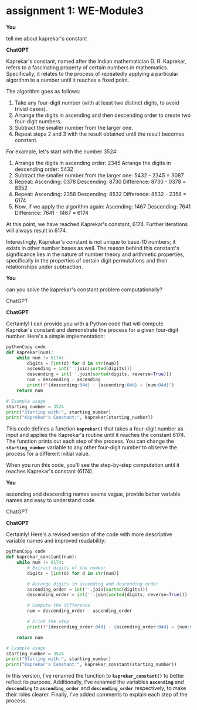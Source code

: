 # assignment 1: WE-Module3

**You**

tell me about kaprekar's constant

**ChatGPT**

Kaprekar's constant, named after the Indian mathematician D. R. Kaprekar, refers to a fascinating property of certain numbers in mathematics. Specifically, it relates to the process of repeatedly applying a particular algorithm to a number until it reaches a fixed point.

The algorithm goes as follows:

1. Take any four-digit number (with at least two distinct digits, to avoid trivial cases).
2. Arrange the digits in ascending and then descending order to create two four-digit numbers.
3. Subtract the smaller number from the larger one.
4. Repeat steps 2 and 3 with the result obtained until the result becomes constant.

For example, let's start with the number 3524:

1. Arrange the digits in ascending order: 2345
Arrange the digits in descending order: 5432
2. Subtract the smaller number from the larger one: 5432 - 2345 = 3087
3. Repeat:
Ascending: 0378
Descending: 8730
Difference: 8730 - 0378 = 8352
4. Repeat:
Ascending: 2358
Descending: 8532
Difference: 8532 - 2358 = 6174
5. Now, if we apply the algorithm again:
Ascending: 1467
Descending: 7641
Difference: 7641 - 1467 = 6174

At this point, we have reached Kaprekar's constant, 6174. Further iterations will always result in 6174.

Interestingly, Kaprekar's constant is not unique to base-10 numbers; it exists in other number bases as well. The reason behind this constant's significance lies in the nature of number theory and arithmetic properties, specifically in the properties of certain digit permutations and their relationships under subtraction.

**You**

can you solve the kaprekar's constant problem computationally?

ChatGPT

**ChatGPT**

Certainly! I can provide you with a Python code that will compute Kaprekar's constant and demonstrate the process for a given four-digit number. Here's a simple implementation:

```python
pythonCopy code
def kaprekar(num):
    while num != 6174:
        digits = [int(d) for d in str(num)]
        ascending = int(''.join(sorted(digits)))
        descending = int(''.join(sorted(digits, reverse=True)))
        num = descending - ascending
        print(f"{descending:04d} - {ascending:04d} = {num:04d}")
    return num

# Example usage
starting_number = 3524
print("Starting with:", starting_number)
print("Kaprekar's Constant:", kaprekar(starting_number))

```

This code defines a function **`kaprekar()`** that takes a four-digit number as input and applies the Kaprekar's routine until it reaches the constant 6174. The function prints out each step of the process. You can change the **`starting_number`** variable to any other four-digit number to observe the process for a different initial value.

When you run this code, you'll see the step-by-step computation until it reaches Kaprekar's constant (6174).

**You**

ascending and descending names seems vague, provide better variable names and easy to understand code

ChatGPT

**ChatGPT**

Certainly! Here's a revised version of the code with more descriptive variable names and improved readability:

```python
pythonCopy code
def kaprekar_constant(num):
    while num != 6174:
        # Extract digits of the number
        digits = [int(d) for d in str(num)]

        # Arrange digits in ascending and descending order
        ascending_order = int(''.join(sorted(digits)))
        descending_order = int(''.join(sorted(digits, reverse=True)))

        # Compute the difference
        num = descending_order - ascending_order

        # Print the step
        print(f"{descending_order:04d} - {ascending_order:04d} = {num:04d}")

    return num

# Example usage
starting_number = 3524
print("Starting with:", starting_number)
print("Kaprekar's Constant:", kaprekar_constant(starting_number))

```

In this version, I've renamed the function to **`kaprekar_constant()`** to better reflect its purpose. Additionally, I've renamed the variables **`ascending`** and **`descending`** to **`ascending_order`** and **`descending_order`** respectively, to make their roles clearer. Finally, I've added comments to explain each step of the process.